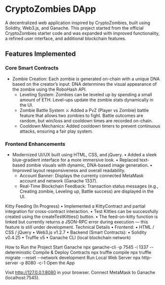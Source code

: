 # CryptoZombies DApp

A decentralized web application inspired by CryptoZombies, built using Solidity, Web3.js, and Ganache.
This project started from the official CryptoZombies starter code and was expanded with improved functionality, a refined user interface, and additional blockchain features.

## Features Implemented

### Core Smart Contracts
  - Zombie Creation:
Each zombie is generated on-chain with a unique DNA based on the creator’s input.
DNA determines the visual appearance of the zombie using the RoboHash API.
	- Leveling System:
Zombies can be leveled up by spending a small amount of ETH.
Level-ups update the zombie stats dynamically in the UI.
	-	Zombie Battle System ⚔️
Added a PvZ (Player vs Zombie) battle feature that allows two zombies to fight.
Battle outcomes are random, but win/loss and cooldown times are recorded on-chain.
	-	Cooldown Mechanics:
Added cooldown timers to prevent continuous attacks, ensuring a fair play system.

### Frontend Enhancements
 - Modernized UI/UX built using HTML, CSS, and jQuery.
	•	Added a sleek blue-gradient interface for a more immersive look.
	•	Replaced text-based zombie visuals with dynamic, DNA-based image generation.
	•	Improved layout responsiveness and overall readability.
	- Account Banner:
      Displays the currenty connected MetaMask account and network (Ganache 1337).
	-	Real-Time Blockchain Feedback:
Transaction status messages (e.g., Creating zombie, Leveling up, Battle success) are displayed in the UI.

Kitty Feeding (In Progress)
	•	Implemented a KittyContract and partial integration for cross-contract interaction.
	•	Test Kitties can be successfully created using the createTestKitties() button.
	•	The feed-on-kitty function is linked but currently returns a JSON-RPC error during execution — this feature is still under development.
Technical Details
	•	Frontend:
	•	HTML / CSS / jQuery
	•	Web3.js v1.2.7
	•	Backend (Smart Contracts):
	•	Solidity v0.4.25
	•	Truffle v5
	•	Ganache CLI (local blockchain network)

  How to Run the Project
 Start Ganache
npx ganache-cli -p 7545 -i 1337 --deterministic
Compile & Deploy Contracts
npx truffle compile
npx truffle migrate --reset --network development
Run Local Web Server
npx http-server -p 8080 -c-1
Open the App

Visit http://127.0.0.1:8080 in your browser.
Connect MetaMask to Ganache (localhost:7545).
